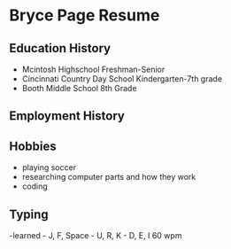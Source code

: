 # Bryce Page Resume

## Education History
- Mcintosh Highschool Freshman-Senior
- Cincinnati Country Day School Kindergarten-7th grade
- Booth Middle School 8th Grade

## Employment History

## Hobbies
- playing soccer
- researching computer parts and how they work
- coding

## Typing
  -learned
    - J, F, Space
    - U, R, K
    - D, E, I
    60 wpm
